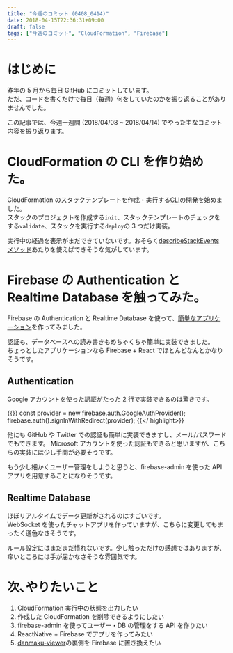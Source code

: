 ```yaml
---
title: "今週のコミット (0408_0414)"
date: 2018-04-15T22:36:31+09:00
draft: false
tags: ["今週のコミット", "CloudFormation", "Firebase"]
---
```


<p></p>

# はじめに

昨年の 5 月から毎日 GitHub にコミットしています。  
ただ、コードを書くだけで毎日（毎週）何をしていたのかを振り返ることがありませんでした。

この記事では、今週一週間 (2018/04/08 ~ 2018/04/14) でやった主なコミット内容を振り返ります。

# CloudFormation の CLI を作り始めた。

CloudFormation のスタックテンプレートを作成・実行する[CLI](https://github.com/70-10/sandbox/tree/master/node/aws/cloudformation-cli)の開発を始めました。  
スタックのプロジェクトを作成する`init`、スタックテンプレートのチェックをする`validate`、スタックを実行する`deploy`の 3 つだけ実装。

実行中の経過を表示がまだできていないです。おそらく[describeStackEvents メソッド](https://docs.aws.amazon.com/AWSJavaScriptSDK/latest/AWS/CloudFormation.html#describeStackEvents-property)あたりを使えばできそうな気がしています。

# Firebase の Authentication と Realtime Database を触ってみた。

Firebase の Authentication と Realtime Database を使って、[簡単なアプリケーション](https://github.com/70-10/sandbox/tree/master/node/firebase/realtime-database)を作ってみました。

認証も、データベースへの読み書きもめちゃくちゃ簡単に実装できました。  
ちょっとしたアプリケーションなら Firebase + React でほとんどなんとかなりそうです。

## Authentication

Google アカウントを使った認証がたった 2 行で実装できるのは驚きです。

{{<highlight js>}}
const provider = new firebase.auth.GoogleAuthProvider();
firebase.auth().signInWithRedirect(provider);
{{</ highlight>}}

他にも GitHub や Twitter での認証も簡単に実装できますし、メール/パスワードでもできます。
Microsoft アカウントを使った認証もできると思いますが、こちらの実装には少し手間が必要そうです。

もう少し細かくユーザー管理をしようと思うと、firebase-admin を使った API アプリを用意することになりそうです。

## Realtime Database

ほぼリアルタイムでデータ更新がされるのはすごいです。  
WebSocket を使ったチャットアプリを作っていますが、こちらに変更してもまったく遜色なさそうです。

ルール設定にはまだまだ慣れないです。少し触っただけの感想ではありますが、痒いところには手が届かなさそうな雰囲気です。

# 次､やりたいこと

1.  CloudFormation 実行中の状態を出力したい
2.  作成した CloudFormation を削除できるようにしたい
3.  firebase-admin を使ってユーザー・DB の管理をする API を作りたい
4.  ReactNative + Firebase でアプリを作ってみたい
5.  [danmaku-viewer](https://github.com/70-10/danmaku-viewer)の裏側を Firebase に置き換えたい
